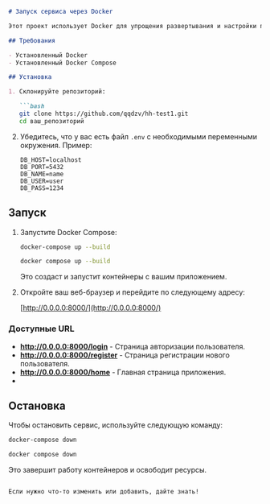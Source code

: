 
```markdown
# Запуск сервиса через Docker

Этот проект использует Docker для упрощения развертывания и настройки приложения. Следуйте этим шагам, чтобы запустить сервис.

## Требования

- Установленный Docker
- Установленный Docker Compose

## Установка

1. Склонируйте репозиторий:

   ```bash
   git clone https://github.com/qqdzv/hh-test1.git
   cd ваш_репозиторий
   ```

2. Убедитесь, что у вас есть файл `.env` с необходимыми переменными окружения. Пример:

   ```plaintext
   DB_HOST=localhost
   DB_PORT=5432
   DB_NAME=name
   DB_USER=user
   DB_PASS=1234
   ```

## Запуск

1. Запустите Docker Compose:

   ```bash
   docker-compose up --build
   
   docker compose up --build
   ```

   Это создаст и запустит контейнеры с вашим приложением.

2. Откройте ваш веб-браузер и перейдите по следующему адресу:

   [http://0.0.0.0:8000/](http://0.0.0.0:8000/)


### Доступные URL

- **http://0.0.0.0:8000/login** - Страница авторизации пользователя.
- **http://0.0.0.0:8000/register** - Страница регистрации нового пользователя.
- **http://0.0.0.0:8000/home** - Главная страница приложения.
- 
## Остановка

Чтобы остановить сервис, используйте следующую команду:

```bash
docker-compose down

docker compose down
```

Это завершит работу контейнеров и освободит ресурсы.


```

Если нужно что-то изменить или добавить, дайте знать!
